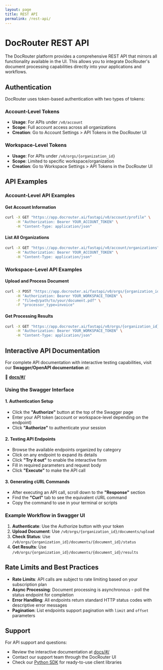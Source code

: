 ```yaml
---
layout: page
title: REST API
permalink: /rest-api/
---
```


# DocRouter REST API

The DocRouter platform provides a comprehensive REST API that mirrors all functionality available in the UI. This allows you to integrate DocRouter's document processing capabilities directly into your applications and workflows.

## Authentication

DocRouter uses token-based authentication with two types of tokens:

### Account-Level Tokens
- **Usage**: For APIs under `/v0/account`
- **Scope**: Full account access across all organizations
- **Creation**: Go to Account Settings > API Tokens in the DocRouter UI

### Workspace-Level Tokens
- **Usage**: For APIs under `/v0/orgs/{organization_id}`
- **Scope**: Limited to specific workspace/organization
- **Creation**: Go to Workspace Settings > API Tokens in the DocRouter UI

## API Examples

### Account-Level API Examples

#### Get Account Information
```bash
curl -X GET "https://app.docrouter.ai/fastapi/v0/account/profile" \
     -H "Authorization: Bearer YOUR_ACCOUNT_TOKEN" \
     -H "Content-Type: application/json"
```

#### List All Organizations
```bash
curl -X GET "https://app.docrouter.ai/fastapi/v0/account/organizations" \
     -H "Authorization: Bearer YOUR_ACCOUNT_TOKEN" \
     -H "Content-Type: application/json"
```

### Workspace-Level API Examples

#### Upload and Process Document
```bash
curl -X POST "https://app.docrouter.ai/fastapi/v0/orgs/{organization_id}/documents/upload" \
     -H "Authorization: Bearer YOUR_WORKSPACE_TOKEN" \
     -F "file=@/path/to/your/document.pdf" \
     -F "processor_type=invoice"
```

#### Get Processing Results
```bash
curl -X GET "https://app.docrouter.ai/fastapi/v0/orgs/{organization_id}/documents/{document_id}/results" \
     -H "Authorization: Bearer YOUR_WORKSPACE_TOKEN" \
     -H "Content-Type: application/json"
```

## Interactive API Documentation

For complete API documentation with interactive testing capabilities, visit our **Swagger/OpenAPI documentation** at:

🔗 **[docs/#/](https://app.docrouter.ai/fastapi/docs/#/)**

### Using the Swagger Interface

#### 1. Authentication Setup
- Click the **"Authorize"** button at the top of the Swagger page
- Enter your API token (account or workspace-level depending on the endpoint)
- Click **"Authorize"** to authenticate your session

#### 2. Testing API Endpoints
- Browse the available endpoints organized by category
- Click on any endpoint to expand its details
- Click **"Try it out"** to enable the interactive form
- Fill in required parameters and request body
- Click **"Execute"** to make the API call

#### 3. Generating cURL Commands
- After executing an API call, scroll down to the **"Response"** section
- Find the **"Curl"** tab to see the equivalent cURL command
- Copy the command to use in your terminal or scripts

### Example Workflow in Swagger UI

1. **Authenticate**: Use the Authorize button with your token
2. **Upload Document**: Use `/v0/orgs/{organization_id}/documents/upload`
3. **Check Status**: Use `/v0/orgs/{organization_id}/documents/{document_id}/status`
4. **Get Results**: Use `/v0/orgs/{organization_id}/documents/{document_id}/results`

## Rate Limits and Best Practices

- **Rate Limits**: API calls are subject to rate limiting based on your subscription plan
- **Async Processing**: Document processing is asynchronous - poll the status endpoint for completion
- **Error Handling**: All endpoints return standard HTTP status codes with descriptive error messages
- **Pagination**: List endpoints support pagination with `limit` and `offset` parameters

## Support

For API support and questions:
- Review the interactive documentation at [docs/#/](https://app.docrouter.ai/fastapi/docs/#/)
- Contact our support team through the DocRouter UI
- Check our [Python SDK](/python-sdk) for ready-to-use client libraries